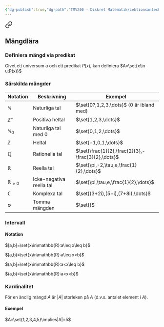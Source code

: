 ```yaml
---
{"dg-publish":true,"dg-path":"TMV200 - Diskret Matematik/Lektionsanteckningar/Samlingar/Mängdlära.md","permalink":"/TMV200 - Diskret Matematik/Lektionsanteckningar/Samlingar/Mängdlära/"}
---
```



<div class="transclusion internal-embed is-loaded"><a class="markdown-embed-link" href="/tmv-200-diskret-matematik/lektionsanteckningar/2024-09-05/#maengdlaera" aria-label="Open link"><svg xmlns="http://www.w3.org/2000/svg" width="24" height="24" viewBox="0 0 24 24" fill="none" stroke="currentColor" stroke-width="2" stroke-linecap="round" stroke-linejoin="round" class="svg-icon lucide-link"><path d="M10 13a5 5 0 0 0 7.54.54l3-3a5 5 0 0 0-7.07-7.07l-1.72 1.71"></path><path d="M14 11a5 5 0 0 0-7.54-.54l-3 3a5 5 0 0 0 7.07 7.07l1.71-1.71"></path></svg></a><div class="markdown-embed">



## Mängdlära

### Definiera mängd via predikat

Givet ett universum $u$ och ett predikat $P(x)$, kan definiera $A=\set{x\in u:P(x)}$

### Särskilda mängder

| Notation             | Beskrivning              | Exempel                                            |
| -------------------- | ------------------------ | -------------------------------------------------- |
| $\mathbb{N}$         | Naturliga tal            | $\set{0?,1,2,3,\dots}$ (0 är ibland med)           |
| $\mathbb{Z}^+$       | Positiva heltal          | $\set{1,2,3,\dots}$                                |
| $\mathbb{N}_0$       | Naturliga tal med 0      | $\set{0,1,2,\dots}$                                |
| $\mathbb{Z}$         | Heltal                   | $\set{-1,0,1,\dots}$                               |
| $\mathbb{Q}$         | Rationella tal           | $\set{\frac{1}{2},\frac{2}{3},-\frac{3}{2},\dots}$ |
| $\mathbb{R}$         | Reella tal               | $\set{\pi,-2,\tau,e,\frac{1}{2},\dots}$            |
| $\mathbb{R}_{\geq0}$ | Icke-negativa reella tal | $\set{\pi,\tau,e,\frac{1}{2},\dots}$               |
| $\mathbb{C}$         | Komplexa tal             | $\set{(3+2i),(5-i),(7+8i),\dots}$                  |
| $\emptyset$          | Tomma mängden            | $\set{}$                                           |
### Intervall

#### Notation

$[a,b]=\set{x\in\mathbb{R}:a\leq x\leq b}$

$[a,b)=\set{x\in\mathbb{R}:a\leq x<b}$

$(a,b]=\set{x\in\mathbb{R}:a<x\leq b}$

$(a,b)=\set{x\in\mathbb{R}:a<x<b}$

### Kardinalitet

För en ändlig mängd $A$ är $|A|$ storleken på $A$ (d.v.s. antalet element i $A$).

#### Exempel

$A=\set{1,2,3,4,5}\implies|A|=5$


</div></div>

